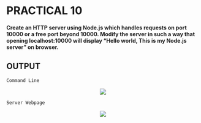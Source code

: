 # PRACTICAL 10
**Create an HTTP server using Node.js which handles requests on port 10000 or a free port 
beyond 10000. Modify the server in such a way that opening localhost:10000 will display “Hello 
world, This is my Node.js server” on browser.**

## OUTPUT

`Command Line`
<p align="center">
<img src="https://user-images.githubusercontent.com/68191677/198850486-8534970d-5b01-40d6-a5fb-53e7f92fbf29.png"  />
</p>

`Server Webpage`
<p align="center">
<img src="https://user-images.githubusercontent.com/68191677/198850460-f7beea5f-1cbb-4bf0-acef-0072df3e0803.png"  />
</p>
